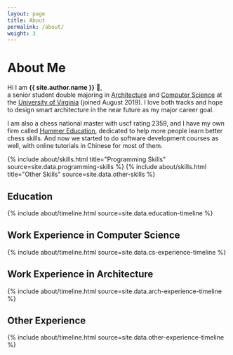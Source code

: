 ```yaml
---
layout: page
title: About
permalink: /about/
weight: 3
---
```


# **About Me**

Hi I am **{{ site.author.name }}** :wave:,<br>
a senior student double majoring in [Architecture](https://www.arch.virginia.edu) and [Computer Science](https://engineering.virginia.edu/departments/computer-science/about-computer-science/about-us) at the [University of Virginia](https://www.virginia.edu) (joined August 2019). I love both tracks and hope to design smart architecture in the near future as my major career goal. 
  
I am also a chess national master with uscf rating 2359, and I have my own firm called [Hummer Education](https://www.littlehummerchess.club), dedicated to help more people learn better chess skills. And now we started to do software development courses as well, with online tutorials in Chinese for most of them.



<div class="row">
{% include about/skills.html title="Programming Skills" source=site.data.programming-skills %}
{% include about/skills.html title="Other Skills" source=site.data.other-skills %}
</div>

## Education
<div class="row">
  {% include about/timeline.html source=site.data.education-timeline %}
</div>

## Work Experience in Computer Science
<div class="row">
  {% include about/timeline.html source=site.data.cs-experience-timeline %}
</div>

## Work Experience in Architecture
<div class="row">
  {% include about/timeline.html source=site.data.arch-experience-timeline %}
</div>

## Other Experience
<div class="row">
  {% include about/timeline.html source=site.data.other-experience-timeline %}
</div>


